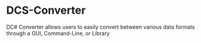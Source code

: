 # DCS-Converter
DC# Converter allows users to easily convert between various data formats through a GUI, Command-Line, or Library
